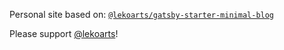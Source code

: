 Personal site based on:
[`@lekoarts/gatsby-starter-minimal-blog`](https://github.com/LekoArts/gatsby-starter-minimal-blog)

Please support [@lekoarts](https://github.com/sponsors/LekoArts)!
